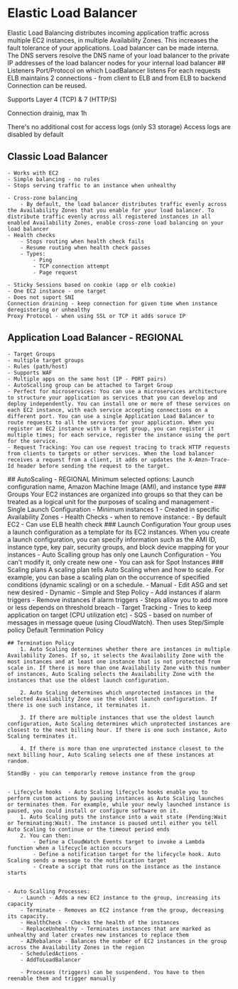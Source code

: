 # Elastic Load Balancer
Elastic Load Balancing distributes incoming application traffic across multiple EC2 instances, in multiple Availability Zones. This increases the fault tolerance of your applications.
Load balancer can be made interna. The DNS servers resolve the DNS name of your load balancer to the private IP addresses of the load balancer nodes for your internal load balancer
    ## Listeners
        Port/Protocol on which LoadBalancer listens
For each requests ELB maintains 2 connections - from client to ELB and from ELB to backend
Connection can be reused.

Supports Layer 4 (TCP) & 7 (HTTP/S)

Connection drainig, max 1h

There's no additional cost for access logs (only S3 storage)
Access logs are disabled by default

## Classic Load Balancer
    - Works with EC2
    - Simple balancing - no rules
    - Stops serving traffic to an instance when unhealthy 
    
    - Cross-zone balancing  
        - By default, the load balancer distributes traffic evenly across the Availability Zones that you enable for your load balancer. To distribute traffic evenly across all registered instances in all enabled Availability Zones, enable cross-zone load balancing on your load balancer
    - Health checks 
        - Stops routing when health check fails
        - Resume routing when health check passes
        - Types:   
            - Ping
            - TCP connection attempt
            - Page request

    - Sticky Sessions based on cookie (app or elb cookie)
    - One EC2 instance - one target 
    - Does not suport SNI
    Connection draining - keep connection for given time when instance deregistering or unhealthy
    Proxy Protocol - when using SSL or TCP it adds soruce IP

## Application Load Balancer - REGIONAL
    - Target Groups
    - multiple target groups
    - Rules (path/host)
    - Supports WAF
    - Multiple apps on the same host (IP - PORT pairs)
    - AutoScalling group can be attached to Target Group
    - Perfect for microservices: You can use a microservices architecture to structure your application as services that you can develop and deploy independently. You can install one or more of these services on each EC2 instance, with each service accepting connections on a different port. You can use a single Application Load Balancer to route requests to all the services for your application. When you register an EC2 instance with a target group, you can register it multiple times; for each service, register the instance using the port for the service.
    - Request Tracking: You can use request tracing to track HTTP requests from clients to targets or other services. When the load balancer receives a request from a client, it adds or updates the X-Amzn-Trace-Id header before sending the request to the target.

## AutoScaling - REGIONAL
    Minimum selected options:
    Launch configuration name, Amazon Machine Image (AMI), and instance type
    ### Groups
        Your EC2 instances are organized into groups so that they can be treated as a logical unit for the purposes of scaling and management
        - Single Launch Configuration
        - Minimum instances 1
        - Created in specific Availability Zones
        - Health Checks - when to remove instance:
            - By default EC2
            - Can use ELB health check
    ### Launch Configuration
        Your group uses a launch configuration as a template for its EC2 instances. When you create a launch configuration, you can specify information such as the AMI ID, instance type, key pair, security groups, and block device mapping for your instances
        - Auto Scalling group has only one Launch Configuration
        - You can't modify it, only create new one
        - You can ask for Spot Instances
    ###  Scaling plans
        A scaling plan tells Auto Scaling when and how to scale. For example, you can base a scaling plan on the occurrence of specified conditions (dynamic scaling) or on a schedule.
        - Manual
            - Edit ASG and set new desired 
        - Dynamic
            - Simple and Step Policy
                - Add instances if alarm triggers
                - Remove instances if alarm triggers
                - Steps allow you to add more or less depends on threshold breach
            - Target Tracking
                - Tries to keep application on target (CPU utilization etc)
            - SQS 
                - based on number of messages in message queue (using CloudWatch). Then uses Step/Simple policy
    Default Termination Policy

    ## Termination Policy
        1. Auto Scaling determines whether there are instances in multiple Availability Zones. If so, it selects the Availability Zone with the most instances and at least one instance that is not protected from scale in. If there is more than one Availability Zone with this number of instances, Auto Scaling selects the Availability Zone with the instances that use the oldest launch configuration.

        2. Auto Scaling determines which unprotected instances in the selected Availability Zone use the oldest launch configuration. If there is one such instance, it terminates it.

        3. If there are multiple instances that use the oldest launch configuration, Auto Scaling determines which unprotected instances are closest to the next billing hour. If there is one such instance, Auto Scaling terminates it.

        4. If there is more than one unprotected instance closest to the next billing hour, Auto Scaling selects one of these instances at random.
    
    StandBy - you can temporarly remove instance from the group
    

    - Lifecycle hooks  - Auto Scaling lifecycle hooks enable you to perform custom actions by pausing instances as Auto Scaling launches or terminates them. For example, while your newly launched instance is paused, you could install or configure software on it.
        1. Auto Scaling puts the instance into a wait state (Pending:Wait or Terminating:Wait). The instance is paused until either you tell Auto Scaling to continue or the timeout period ends
        2. You can then:
            - Define a CloudWatch Events target to invoke a Lambda function when a lifecycle action occurs
            - Define a notification target for the lifecycle hook. Auto Scaling sends a message to the notification target
            - Create a script that runs on the instance as the instance starts


    - Auto Scalling Processes:
        - Launch - Adds a new EC2 instance to the group, increasing its capacity
        - Terminate - Removes an EC2 instance from the group, decreasing its capacity.
        - HealthCheck - Checks the health of the instances
        - ReplaceUnhealthy - Terminates instances that are marked as unhealthy and later creates new instances to replace them
        - AZRebalance - Balances the number of EC2 instances in the group across the Availability Zones in the region 
        - ScheduledActions -
        - AddToLoadBalancer

        - Processes (triggers) can be suspendend. You have to then reenable them and trigger manually